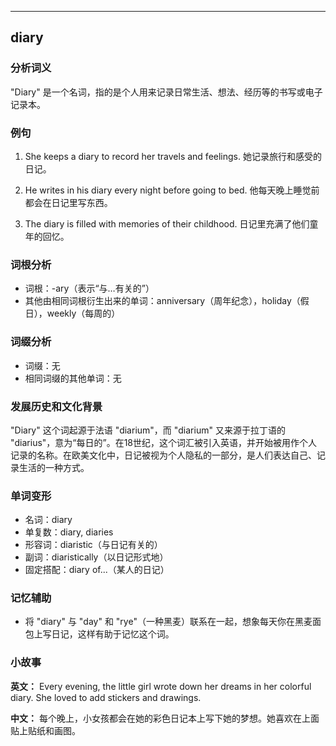 
---------------
## diary
### 分析词义
"Diary" 是一个名词，指的是个人用来记录日常生活、想法、经历等的书写或电子记录本。

### 例句
1. She keeps a diary to record her travels and feelings.
   她记录旅行和感受的日记。

2. He writes in his diary every night before going to bed.
   他每天晚上睡觉前都会在日记里写东西。

3. The diary is filled with memories of their childhood.
   日记里充满了他们童年的回忆。

### 词根分析
- 词根：-ary（表示“与…有关的”）
- 其他由相同词根衍生出来的单词：anniversary（周年纪念），holiday（假日），weekly（每周的）

### 词缀分析
- 词缀：无
- 相同词缀的其他单词：无

### 发展历史和文化背景
"Diary" 这个词起源于法语 "diarium"，而 "diarium" 又来源于拉丁语的 "diarius"，意为“每日的”。在18世纪，这个词汇被引入英语，并开始被用作个人记录的名称。在欧美文化中，日记被视为个人隐私的一部分，是人们表达自己、记录生活的一种方式。

### 单词变形
- 名词：diary
- 单复数：diary, diaries
- 形容词：diaristic（与日记有关的）
- 副词：diaristically（以日记形式地）
- 固定搭配：diary of...（某人的日记）

### 记忆辅助
- 将 "diary" 与 "day" 和 "rye"（一种黑麦）联系在一起，想象每天你在黑麦面包上写日记，这样有助于记忆这个词。

### 小故事
**英文：** Every evening, the little girl wrote down her dreams in her colorful diary. She loved to add stickers and drawings.

**中文：** 每个晚上，小女孩都会在她的彩色日记本上写下她的梦想。她喜欢在上面贴上贴纸和画图。

